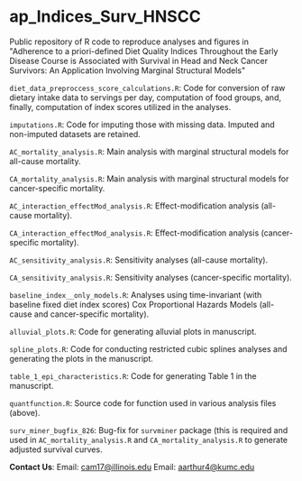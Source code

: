 # ap_Indices_Surv_HNSCC
Public repository of R code to reproduce analyses and figures in "Adherence to a priori-defined Diet Quality Indices Throughout the Early Disease Course is Associated with Survival in Head and Neck Cancer Survivors: An Application Involving Marginal Structural Models"

`diet_data_preproccess_score_calculations.R`: Code for conversion of raw dietary intake data to servings per day, computation of food groups, and, finally, computation of index scores utilized in the analyses.

`imputations.R`: Code for imputing those with missing data. Imputed and non-imputed datasets are retained.

`AC_mortality_analysis.R`: Main analysis with marginal structural models for all-cause mortality.

`CA_mortality_analysis.R`: Main analysis with marginal structural models for cancer-specific mortality.

`AC_interaction_effectMod_analysis.R`: Effect-modification analysis (all-cause mortality).

`CA_interaction_effectMod_analysis.R`: Effect-modification analysis (cancer-specific mortality).

`AC_sensitivity_analysis.R`: Sensitivity analyses (all-cause mortality).

`CA_sensitivity_analysis.R`: Sensitivity analyses (cancer-specific mortality).

`baseline_index__only_models.R`: Analyses using time-invariant (with baseline fixed diet index scores) Cox Proportional Hazards Models (all-cause and cancer-specific mortality).

`alluvial_plots.R`: Code for generating alluvial plots in manuscript.

`spline_plots.R`: Code for conducting restricted cubic splines analyses and generating the plots in the manuscript.

`table_1_epi_characteristics.R`: Code for generating Table 1 in the manuscript.

`quantfunction.R`: Source code for function used in various analysis files (above).

`surv_miner_bugfix_826`: Bug-fix for `survminer` package (this is required and used in `AC_mortality_analysis.R` and `CA_mortality_analysis.R` to generate adjusted survival curves.

**Contact Us**:
Email: cam17@illinois.edu
Email: aarthur4@kumc.edu

